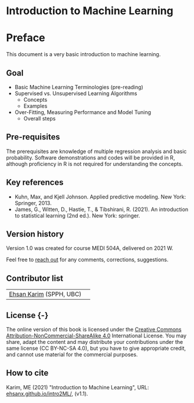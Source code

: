 # Introduction to Machine Learning

# Preface 

This document is a very basic introduction to machine learning.

## Goal  

- Basic Machine Learning Terminologies (pre-reading)
- Supervised vs. Unsupervised Learning Algorithms
  - Concepts
  - Examples
- Over-Fitting, Measuring Performance and Model Tuning
  - Overall steps

## Pre-requisites 

The prerequisites are knowledge of multiple regression analysis and basic probability. Software demonstrations and codes will be provided in R, although proficiency in R is not required for understanding the concepts.

## Key references 

- Kuhn, Max, and Kjell Johnson. Applied predictive modeling. New York: Springer, 2013.
- James, G., Witten, D., Hastie, T., & Tibshirani, R. (2021). An introduction to statistical learning (2nd ed.). New York: springer.

## Version history 

Version 1.0 was created for course MEDI 504A, delivered on 2021 W.

Feel free to [reach out](https://ehsank.com/) for any comments, corrections, suggestions.

## Contributor list 

|||
|---|---|
| [Ehsan Karim](https://ehsank.com/) (SPPH, UBC) |  

## License {-}


The online version of this book is licensed under the [Creative Commons Attribution-NonCommercial-ShareAlike 4.0](https://creativecommons.org/licenses/by-nc-sa/4.0/) International License. You may share, adapt the content and may distribute your contributions under the same license (CC BY-NC-SA 4.0), but you have to give appropriate credit, and cannot use material for the commercial purposes.

## How to cite 

Karim, ME (2021) "Introduction to Machine Learning", URL: [ehsanx.github.io/intro2ML/](https://ehsanx.github.io/intro2ML/), (v1.1). 

